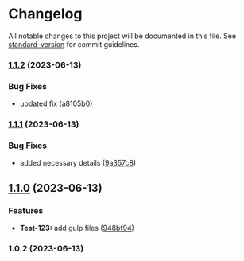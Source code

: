 # Changelog

All notable changes to this project will be documented in this file. See [standard-version](https://github.com/conventional-changelog/standard-version) for commit guidelines.

### [1.1.2](https://github.com/smitmaruti/package-test/compare/v1.1.1...v1.1.2) (2023-06-13)


### Bug Fixes

* updated fix ([a8105b0](https://github.com/smitmaruti/package-test/commit/a8105b0e6e3f60c84d28bb1e2776349cd94bba0f))

### [1.1.1](https://github.com/smitmaruti/package-test/compare/v1.1.0...v1.1.1) (2023-06-13)


### Bug Fixes

* added necessary details ([9a357c8](https://github.com/smitmaruti/package-test/commit/9a357c88137c9f7ca5f0beae137ecc335ea10362))

## [1.1.0](https://github.com/smitmaruti/package-test/compare/v1.0.2...v1.1.0) (2023-06-13)


### Features

* **Test-123:** add gulp files ([948bf94](https://github.com/smitmaruti/package-test/commit/948bf94293e69ff9743befc20e9e8e85070d9669))

### 1.0.2 (2023-06-13)
